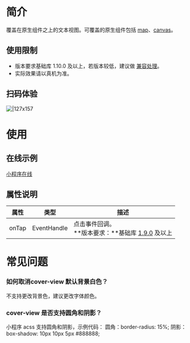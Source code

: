 # 简介
覆盖在原生组件之上的文本视图。可覆盖的原生组件包括 [map](https://opendocs.alipay.com/mini/component/map)、[canvas](https://opendocs.alipay.com/mini/component/canvas)。

## 使用限制

- 版本要求基础库 1.10.0 及以上，若版本较低，建议做 [兼容处理](https://opendocs.alipay.com/mini/framework/compatibility)。
- 实际效果请以真机为准。

## 扫码体验
![|127x157](https://gw.alipayobjects.com/mdn/rms_d929c6/afts/img/A*JFj2RaJ7iKEAAAAAAAAAAABjARQnAQ#align=left&display=inline&height=1906&margin=%5Bobject%20Object%5D&originHeight=1906&originWidth=1540&status=done&style=none&width=127)

# 使用

## 在线示例

[小程序在线](https://opendocs.alipay.com/openbox/mini/opendocs/basic-component?view=preview&defaultPage=pages/cover-view/index&defaultOpenedFiles=pages/cover-view/index&theme=light) 

## 属性说明
| **属性** | **类型** | **描述** |
| --- | --- | --- |
| onTap | EventHandle | 点击事件回调。<br />**版本要求：**基础库 [1.9.0](https://opendocs.alipay.com/mini/framework/compatibility) 及以上 |


# 常见问题

### 如何取消cover-view 默认背景白色？
不支持更改背景色，建议更改字体颜色。

### cover-view 是否支持圆角和阴影？
小程序 acss 支持圆角和阴影，示例代码： 圆角：border-radius: 15%; 阴影：box-shadow: 10px 10px 5px #888888;
